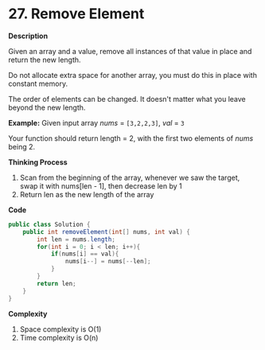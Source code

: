 # 27. Remove Element

**Description**

Given an array and a value, remove all instances of that value in place and return the new length.

Do not allocate extra space for another array, you must do this in place with constant memory.

The order of elements can be changed. It doesn't matter what you leave beyond the new length.

**Example:**
Given input array *nums* = `[3,2,2,3]`, *val* = `3`

Your function should return length = 2, with the first two elements of *nums* being 2.

**Thinking Process**

1. Scan from the beginning of the array, whenever we saw the target, swap it with nums[len - 1], then decrease len by 1
2. Return len as the new length of the array

**Code**

```java
public class Solution {
    public int removeElement(int[] nums, int val) {
        int len = nums.length;
        for(int i = 0; i < len; i++){
            if(nums[i] == val){
                nums[i--] = nums[--len];
            }
        }
        return len;
    }
}
```

**Complexity**

1. Space complexity is O(1)
2. Time complexity is O(n)